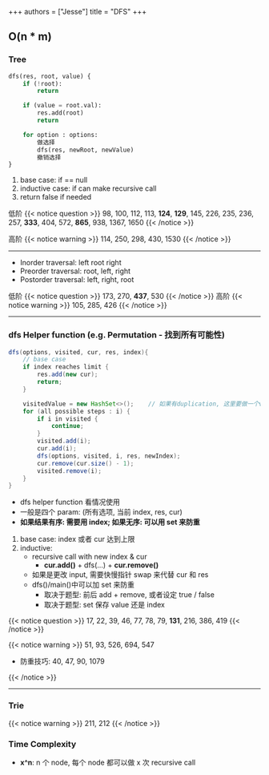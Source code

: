 +++
authors = ["Jesse"]
title = "DFS"
+++

## O(n \* m)

### Tree

```python
dfs(res, root, value) {
    if (!root):
        return

    if (value = root.val):
        res.add(root)
        return

    for option : options:
        做选择
        dfs(res, newRoot, newValue)
        撤销选择
}
```

1. base case: if == null
2. inductive case: if can make recursive call
3. return false if needed

低阶
{{< notice question >}}
98, 100, 112, 113, **124**, **129**, 145, 226, 235, 236, 257, **333**, 404, 572, **865**, 938, 1367, 1650
{{< /notice >}}

高阶
{{< notice warning >}}
114, 250, 298, 430, 1530
{{< /notice >}}

---

- Inorder traversal: left root right
- Preorder traversal: root, left, right
- Postorder traversal: left, right, root

低阶
{{< notice question >}}
173, 270, **437**, 530
{{< /notice >}}
高阶
{{< notice warning >}}
105, 285, 426
{{< /notice >}}

---

### dfs Helper function (e.g. Permutation - 找到所有可能性)

```JAVA
dfs(options, visited, cur, res, index){
	// base case
	if index reaches limit {
		res.add(new cur);
		return;
	}

    visitedValue = new HashSet<>();    // 如果有duplication, 这里要做一个visitedValue Set防重, 不需要删除
	for (all possible steps : i) {
		if i in visited {
			continue;
		}
		visited.add(i);
		cur.add(i);
		dfs(options, visited, i, res, newIndex);
		cur.remove(cur.size() - 1);
		visited.remove(i);
	}
}
```

- dfs helper function 看情况使用
- 一般是四个 param: (所有选项, 当前 index, res, cur)
- **如果结果有序: 需要用 index; 如果无序: 可以用 set 来防重**

1. base case: index 或者 cur 达到上限
2. inductive:
   - recursive call with new index & cur
     - **cur.add()** + dfs(...) + **cur.remove()**
   - 如果是更改 input, 需要快慢指针 swap 来代替 cur 和 res
   - dfs()/main()中可以加 set 来防重
     - 取决于题型: 前后 add + remove, 或者设定 true / false
     - 取决于题型: set 保存 value 还是 index

{{< notice question >}}
17, 22, 39, 46, 77, 78, 79, **131**, 216, 386, 419
{{< /notice >}}

{{< notice warning >}}
51, 93, 526, 694, 547

- 防重技巧: 40, 47, 90, 1079

{{< /notice >}}

---

### Trie

{{< notice warning >}}
211, 212
{{< /notice >}}

### Time Complexity

- **x^n**: n 个 node, 每个 node 都可以做 x 次 recursive call
